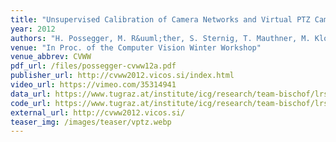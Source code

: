 ```yaml
---
title: "Unsupervised Calibration of Camera Networks and Virtual PTZ Cameras"
year: 2012
authors: "H. Possegger, M. R&uuml;ther, S. Sternig, T. Mauthner, M. Klopschitz, P. M. Roth, H. Bischof"
venue: "In Proc. of the Computer Vision Winter Workshop"
venue_abbrev: CVWW
pdf_url: /files/possegger-cvww12a.pdf
publisher_url: http://cvww2012.vicos.si/index.html
video_url: https://vimeo.com/35314941
data_url: https://www.tugraz.at/institute/icg/research/team-bischof/lrs/downloads/vptz/
code_url: https://www.tugraz.at/institute/icg/research/team-bischof/lrs/downloads/vptz/
external_url: http://cvww2012.vicos.si/
teaser_img: /images/teaser/vptz.webp
---
```

